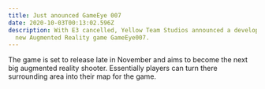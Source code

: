 ```yaml
---
title: Just anounced GameEye 007
date: 2020-10-03T00:13:02.596Z
description: With E3 cancelled, Yellow Team Studios announced a development of a
  new Augmented Reality game GameEye007.
---
```

The game is set to release late in November and aims to become the next big augmented reality shooter. Essentially players can turn there surrounding area into their map for the game.